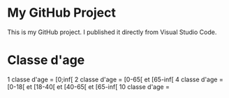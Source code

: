 # My GitHub Project

This is my GitHub project. I published it directly from Visual Studio Code.


# Classe d'age

1 classe d'age = \[0;inf\[
2 classe d'age = \[0-65\[ et \[65-inf\[
4 classe d'age = \[0-18\[ et \[18-40\[ et \[40-65\[ et \[65-inf\[
10 classe d'age =
